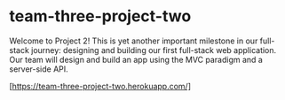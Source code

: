 # team-three-project-two
Welcome to Project 2! This is yet another important milestone in our full-stack journey: designing and building our first full-stack web application. Our team will design and build an app using the MVC paradigm and a server-side API.

[https://team-three-project-two.herokuapp.com/]
